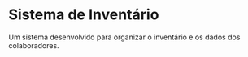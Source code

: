 # Sistema de Inventário

Um sistema desenvolvido para organizar o inventário e os dados dos colaboradores.